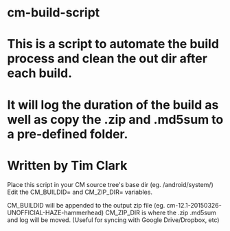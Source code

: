 # cm-build-script
# This is a script to automate the build process and clean the out dir after each build.
# It will log the duration of the build as well as copy the .zip and .md5sum to a pre-defined folder.
# Written by Tim Clark

Place this script in your CM source tree's base dir (eg. /android/system/)
Edit the CM_BUILDID= and CM_ZIP_DIR= variables.

CM_BUILDID will be appended to the output zip file (eg. cm-12.1-20150326-UNOFFICIAL-HAZE-hammerhead)
CM_ZIP_DIR is where the .zip .md5sum and log will be moved. (Useful for syncing with Google Drive/Dropbox, etc)
